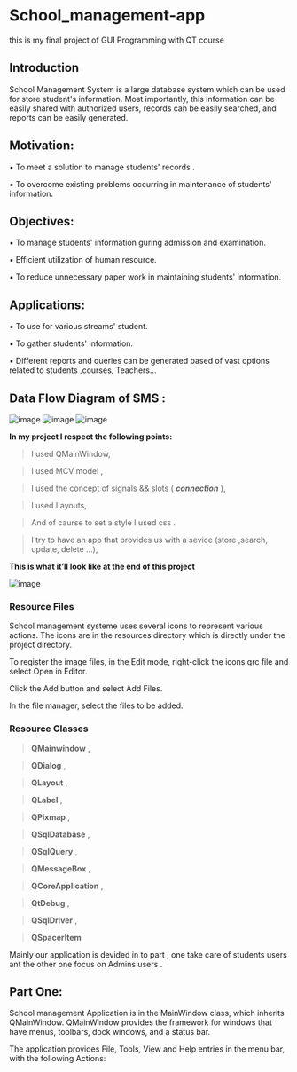 # School_management-app
this is my final project of GUI Programming with QT course
## Introduction

School Management System is a large database system which can be used for store student's information. Most importantly, this information can be easily shared with authorized users, records can be easily searched, and reports can be easily generated.

## Motivation:

▪ To meet a solution to manage students' records .

▪ To overcome existing problems occurring in maintenance of students' information.

## Objectives:

▪ To manage students' information guring admission and examination.

▪ Efficient utilization of human resource.

▪ To reduce unnecessary paper work in maintaining students' information.

## Applications:

▪ To use for various streams' student.

▪ To gather students' information.

▪ Different reports and queries can be generated based of vast options related to students ,courses, Teachers...

## Data Flow Diagram of SMS :

![image](https://user-images.githubusercontent.com/75392302/152677987-ef3147e4-de03-4e40-b29c-a22f80e4dc57.png)
![image](https://user-images.githubusercontent.com/75392302/152678240-2a8b6efe-a2d2-4e56-bf2b-317013d69620.png)
![image](https://user-images.githubusercontent.com/75392302/152678304-3a2b616a-3b19-4585-91b6-7cc8bfcdf642.png)



**In my project I respect the following points:**

> I used QMainWindow,

> I used MCV model ,

> I used the concept of signals && slots ( ***connection*** ),

> I used Layouts,

> And of caurse to set a style I used css .

> I try to have an app that provides us with a sevice (store ,search, update, delete ...),

**This is what it’ll look like at the end of this project**

![image](https://user-images.githubusercontent.com/75392302/151638461-100993ed-26f6-4a0d-916f-6dd4d6d9163f.png)

### Resource Files
School management systeme uses several icons to represent various actions. The icons are in the resources directory which is directly under the project directory.

To register the image files, in the Edit mode, right-click the icons.qrc file and select Open in Editor.

Click the Add button and select Add Files.

In the file manager, select the files to be added.

### Resource Classes

> **QMainwindow** ,
 
> **QDialog** , 

> **QLayout** , 

> **QLabel** , 

> **QPixmap** ,

> **QSqlDatabase** ,
   
> **QSqlQuery** ,

> **QMessageBox** , 

> **QCoreApplication** , 

> **QtDebug** , 

> **QSqlDriver** ,

> **QSpacerItem** 


Mainly our application is devided in to part , one take care of students users ant the other one  focus on Admins users .

## Part One:

 School management Application is in the MainWindow class, which inherits QMainWindow. QMainWindow provides the framework for windows that have menus, toolbars, dock windows, and a status bar. 
 
 The application provides File, Tools, View and Help entries in the menu bar, with the following Actions:
 
